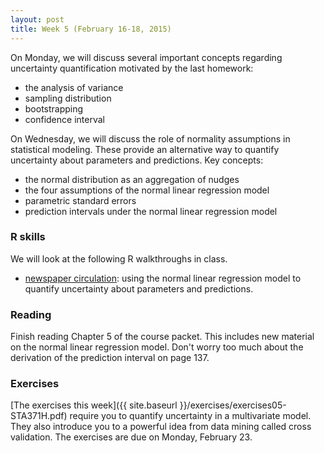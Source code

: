 ```yaml
---
layout: post
title: Week 5 (February 16-18, 2015)
---
```



On Monday, we will discuss several important concepts regarding uncertainty quantification motivated by the last homework:  
* the analysis of variance  
* sampling distribution  
* bootstrapping  
* confidence interval  


On Wednesday, we will discuss the role of normality assumptions in statistical modeling.  These provide an alternative way to quantify uncertainty about parameters and predictions.  Key concepts:  
* the normal distribution as an aggregation of nudges  
* the four assumptions of the normal linear regression model  
* parametric standard errors  
* prediction intervals under the normal linear regression model  


### R skills

We will look at the following R walkthroughs in class.  
* [newspaper circulation](http://jgscott.github.io/teaching/r/newspaper/newspaper.html): using the normal linear regression model to quantify uncertainty about parameters and predictions.   


### Reading

Finish reading Chapter 5 of the course packet.  This includes new material on the normal linear regression model.  Don't worry too much about the derivation of the prediction interval on page 137.
 



### Exercises  
[The exercises this week]({{ site.baseurl }}/exercises/exercises05-STA371H.pdf) require you to quantify uncertainty in a multivariate model.  They also introduce you to a powerful idea from data mining called cross validation.  The exercises are due on Monday, February 23.
